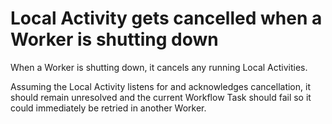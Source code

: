 # Local Activity gets cancelled when a Worker is shutting down

When a Worker is shutting down, it cancels any running Local Activities.

Assuming the Local Activity listens for and acknowledges cancellation, it should remain unresolved and
the current Workflow Task should fail so it could immediately be retried in another Worker.
